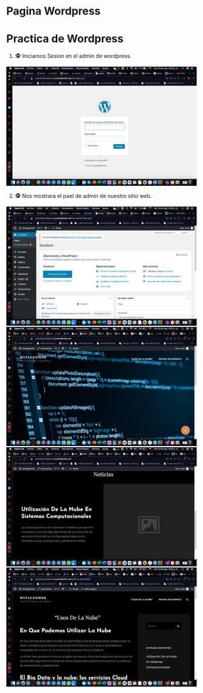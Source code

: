 # Pagina Wordpress 
<h1> Practica de Wordpress</h1>

1. 🕵️ Iniciamos Sesion en el admin de wordpress.

<img src="images/cap19.png" class="card-img-top" alt="...">

2. 🕵️ Nos mostrara el pael de admin de nuestro sitio web.

<img src="images/cap20.png" class="card-img-top" alt="...">

<img src="images/cap21.png" class="card-img-top" alt="...">

<img src="images/cap22.png" class="card-img-top" alt="...">

<img src="images/cap23.png" class="card-img-top" alt="...">
